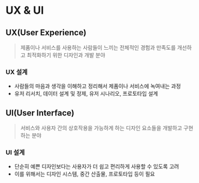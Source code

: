 # UX & UI

## UX(User Experience)
> 제품이나 서비스를 사용하는 사람들이 느끼는 전체적인 경험과 만족도를 개선하고 최적화하기 위한 디자인과 개발 분야

### UX 설계
- 사람들의 마음과 생각을 이해하고 정리해서 제품이나 서비스에 녹여내는 과정
- 유저 리서치, 데이터 설계 및 정제, 유저 시나리오, 프로토타입 설계

## UI(User Interface)
> 서비스와 사용자 간의 상호작용을 가능하게 하는 디자인 요소들을 개발하고 구현하는 분야

### UI 설계
- 단순히 예쁜 디자인보다는 사용자가 더 쉽고 편리하게 사용할 수 있도록 고려
- 이를 위해서는 디자인 시스템, 중간 산출물, 프로토타입 등이 필요

